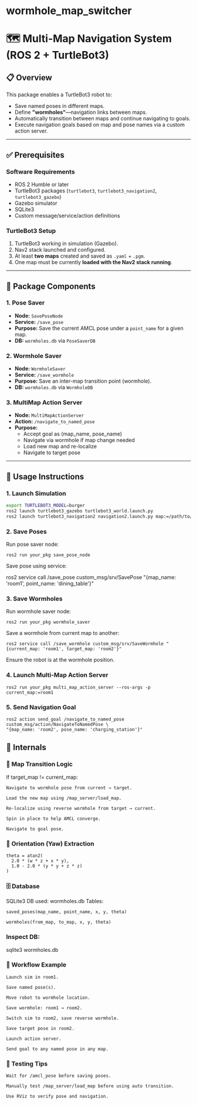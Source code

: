 # wormhole_map_switcher

# 🗺️ Multi-Map Navigation System (ROS 2 + TurtleBot3)

## 📋 Overview

This package enables a TurtleBot3 robot to:
- Save named poses in different maps.
- Define **"wormholes"**—navigation links between maps.
- Automatically transition between maps and continue navigating to goals.
- Execute navigation goals based on map and pose names via a custom action server.

---

## ✅ Prerequisites

### Software Requirements
- ROS 2 Humble or later
- TurtleBot3 packages (`turtlebot3`, `turtlebot3_navigation2`, `turtlebot3_gazebo`)
- Gazebo simulator
- SQLite3
- Custom message/service/action definitions

### TurtleBot3 Setup
1. TurtleBot3 working in simulation (Gazebo).
2. Nav2 stack launched and configured.
3. At least **two maps** created and saved as `.yaml` + `.pgm`.
4. One map must be currently **loaded with the Nav2 stack running**.

---

## 📁 Package Components

### 1. **Pose Saver**
- **Node:** `SavePoseNode`
- **Service:** `/save_pose`
- **Purpose:** Save the current AMCL pose under a `point_name` for a given map.
- **DB:** `wormholes.db` via `PoseSaverDB`

### 2. **Wormhole Saver**
- **Node:** `WormholeSaver`
- **Service:** `/save_wormhole`
- **Purpose:** Save an inter-map transition point (wormhole).
- **DB:** `wormholes.db` via `WormholeDB`

### 3. **MultiMap Action Server**
- **Node:** `MultiMapActionServer`
- **Action:** `/navigate_to_named_pose`
- **Purpose:**
  - Accept goal as (map_name, pose_name)
  - Navigate via wormhole if map change needed
  - Load new map and re-localize
  - Navigate to target pose

---

## 🔧 Usage Instructions

### 1. Launch Simulation

```bash
export TURTLEBOT3_MODEL=burger
ros2 launch turtlebot3_gazebo turtlebot3_world.launch.py
ros2 launch turtlebot3_navigation2 navigation2.launch.py map:=/path/to/room1.yaml
```
### 2. Save Poses
Run pose saver node:
```
ros2 run your_pkg save_pose_node
```
Save pose using service:

ros2 service call /save_pose custom_msg/srv/SavePose "{map_name: 'room1', point_name: 'dining_table'}"

### 3. Save Wormholes
Run wormhole saver node:
```
ros2 run your_pkg wormhole_saver
```
Save a wormhole from current map to another:
```
ros2 service call /save_wormhole custom_msg/srv/SaveWormhole "{current_map: 'room1', target_map: 'room2'}"
```
Ensure the robot is at the wormhole position.

### 4. Launch Multi-Map Action Server
```
ros2 run your_pkg multi_map_action_server --ros-args -p current_map:=room1
```
### 5. Send Navigation Goal
```
ros2 action send_goal /navigate_to_named_pose custom_msg/action/NavigateToNamedPose \
"{map_name: 'room2', pose_name: 'charging_station'}"
```
## 🧠 Internals
### 📌 Map Transition Logic

If target_map != current_map:

    Navigate to wormhole pose from current → target.

    Load the new map using /map_server/load_map.

    Re-localize using reverse wormhole from target → current.

    Spin in place to help AMCL converge.

    Navigate to goal pose.

### 📌 Orientation (Yaw) Extraction
```
theta = atan2(
  2.0 * (w * z + x * y),
  1.0 - 2.0 * (y * y + z * z)
)
```
### 🗄️ Database

SQLite3 DB used: wormholes.db
Tables:

    saved_poses(map_name, point_name, x, y, theta)

    wormholes(from_map, to_map, x, y, theta)

### Inspect DB:

sqlite3 wormholes.db

### 🔁 Workflow Example

    Launch sim in room1.

    Save named pose(s).

    Move robot to wormhole location.

    Save wormhole: room1 → room2.

    Switch sim to room2, save reverse wormhole.

    Save target pose in room2.

    Launch action server.

    Send goal to any named pose in any map.

### 🧪 Testing Tips

    Wait for /amcl_pose before saving poses.

    Manually test /map_server/load_map before using auto transition.

    Use RViz to verify pose and navigation.